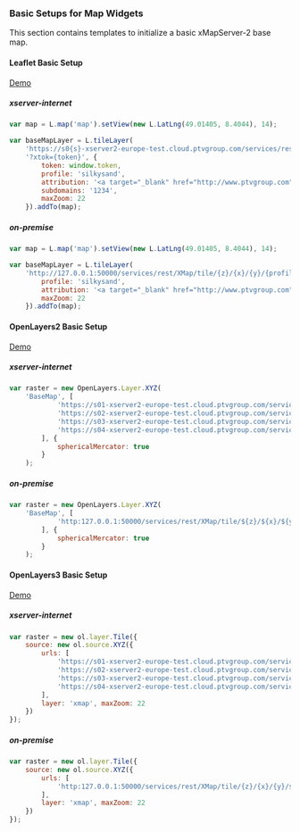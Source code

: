 ### Basic Setups for Map Widgets

This section contains templates to initialize a basic xMapServer-2 base map.

#### Leaflet Basic Setup

[Demo](https://ptv-logistics.github.io/xserverjs/boilerplate/Leaflet.1.0.html)

##### xserver-internet

```javascript
var map = L.map('map').setView(new L.LatLng(49.01405, 8.4044), 14);

var baseMapLayer = L.tileLayer(
    'https://s0{s}-xserver2-europe-test.cloud.ptvgroup.com/services/rest/XMap/tile/{z}/{x}/{y}/{profile}' +
    '?xtok={token}', {
        token: window.token,
        profile: 'silkysand',
      	attribution: '<a target="_blank" href="http://www.ptvgroup.com">PTV</a>, TOMTOM',
        subdomains: '1234',
        maxZoom: 22
    }).addTo(map);  
```

##### on-premise

```javascript
var map = L.map('map').setView(new L.LatLng(49.01405, 8.4044), 14);

var baseMapLayer = L.tileLayer(
    'http://127.0.0.1:50000/services/rest/XMap/tile/{z}/{x}/{y}/{profile}', {	
        profile: 'silkysand',
        attribution: '<a target="_blank" href="http://www.ptvgroup.com">PTV</a>, TOMTOM',
        maxZoom: 22
    }).addTo(map);
```

#### OpenLayers2 Basic Setup

[Demo](https://ptv-logistics.github.io/xserverjs/boilerplate/OpenLayers2.html)

##### xserver-internet

```javascript
var raster = new OpenLayers.Layer.XYZ(
    'BaseMap', [
            'https://s01-xserver2-europe-test.cloud.ptvgroup.com/services/rest/XMap/tile/${z}/${x}/${y}/silkysand?xtok=' + token,
            'https://s02-xserver2-europe-test.cloud.ptvgroup.com/services/rest/XMap/tile/${z}/${x}/${y}/silkysand?xtok=' + token,
            'https://s03-xserver2-europe-test.cloud.ptvgroup.com/services/rest/XMap/tile/${z}/${x}/${y}/silkysand?xtok=' + token,
            'https://s04-xserver2-europe-test.cloud.ptvgroup.com/services/rest/XMap/tile/${z}/${x}/${y}/silkysand?xtok=' + token
        ], {
            sphericalMercator: true
        }
    );
```

##### on-premise

```javascript
var raster = new OpenLayers.Layer.XYZ(
    'BaseMap', [
            'http:127.0.0.1:50000/services/rest/XMap/tile/${z}/${x}/${y}/silkysand'
        ], {
            sphericalMercator: true
        }
    );
```

#### OpenLayers3 Basic Setup

[Demo](https://ptv-logistics.github.io/xserverjs/boilerplate/OpenLayers3.html)

##### xserver-internet

```javascript
var raster = new ol.layer.Tile({
    source: new ol.source.XYZ({
        urls: [
            'https://s01-xserver2-europe-test.cloud.ptvgroup.com/services/rest/XMap/tile/{z}/{x}/{y}/silkysand?xtok=' + token,
            'https://s02-xserver2-europe-test.cloud.ptvgroup.com/services/rest/XMap/tile/{z}/{x}/{y}/silkysand?xtok=' + token,
            'https://s03-xserver2-europe-test.cloud.ptvgroup.com/services/rest/XMap/tile/{z}/{x}/{y}/silkysand?xtok=' + token,
            'https://s04-xserver2-europe-test.cloud.ptvgroup.com/services/rest/XMap/tile/{z}/{x}/{y}/silkysand?xtok=' + token
        ],
        layer: 'xmap', maxZoom: 22
    })
});
```

##### on-premise

```javascript
var raster = new ol.layer.Tile({
    source: new ol.source.XYZ({
        urls: [
            'http:127.0.0.1:50000/services/rest/XMap/tile/{z}/{x}/{y}/silkysand'
        ],
        layer: 'xmap', maxZoom: 22
    })
});
```
